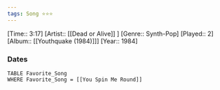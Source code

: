 ```yaml
---
tags: Song ⭐⭐⭐ 
---
```

[Time:: 3:17]
[Artist:: [[Dead or Alive]] ]
[Genre:: Synth-Pop]
[Played:: 2]
[Album:: [[Youthquake (1984)]]]
[Year:: 1984]
### Dates
````dataview
TABLE Favorite_Song
WHERE Favorite_Song = [[You Spin Me Round]]
````